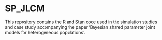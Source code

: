 # SP_JLCM
This repository contains the R and Stan code used in the simulation studies and case study accompanying the paper ‘Bayesian shared parameter joint models for heterogeneous populations’.
